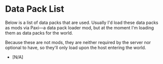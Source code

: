 # Data Pack List
Below is a list of data packs that are used. Usually I'd load these data packs as mods via Paxi—a data pack loader mod, but at the moment I'm loading them as data packs for the world.

Because these are not mods, they are neither required by the server nor optional to have, so they'll only load upon the host entering the world.

* [N/A]
